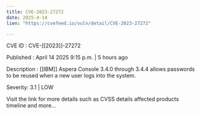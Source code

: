 ```yaml
---
title: CVE-2023-27272
date: 2025-4-14
lien: "https://cvefeed.io/vuln/detail/CVE-2023-27272"

---
```


CVE ID : CVE-[[2023]]-27272

Published :  April 14
2025
9:15 p.m. | 5 hours ago

Description :  [[IBM]] Aspera Console 3.4.0 through 3.4.4 allows passwords to be reused when a new user logs into the system.

Severity: 3.1 | LOW

Visit the link for more details
such as CVSS details
affected products
timeline
and more...

